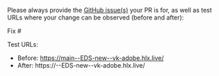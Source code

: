 Please always provide the [GitHub issue(s)](../issues) your PR is for, as well as test URLs where your change can be observed (before and after):

Fix #<gh-issue-id>

Test URLs:
- Before: https://main--EDS-new--vk-adobe.hlx.live/
- After: https://<branch>--EDS-new--vk-adobe.hlx.live/
